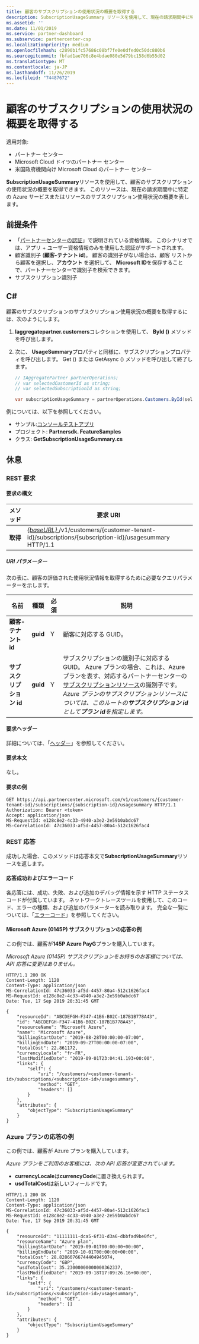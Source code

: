 ```yaml
---
title: 顧客のサブスクリプションの使用状況の概要を取得する
description: SubscriptionUsageSummary リソースを使用して、現在の請求期間中に特定の Azure サービスまたはリソースのサブスクリプション使用状況の概要を取得できます。
ms.assetid: ''
ms.date: 11/01/2019
ms.service: partner-dashboard
ms.subservice: partnercenter-csp
ms.localizationpriority: medium
ms.openlocfilehash: c2890b1fc57686c08bf7fe0e0dfed0c50dc880b6
ms.sourcegitcommit: fbfad1ae706c8e4bdae080e5d79bc158d6b55d02
ms.translationtype: MT
ms.contentlocale: ja-JP
ms.lasthandoff: 11/26/2019
ms.locfileid: "74487672"
---
```

# <a name="get-usage-summary-for-customers-subscription"></a>顧客のサブスクリプションの使用状況の概要を取得する

適用対象:

- パートナー センター
- Microsoft Cloud ドイツのパートナー センター
- 米国政府機関向け Microsoft Cloud のパートナー センター

**SubscriptionUsageSummary**リソースを使用して、顧客のサブスクリプションの使用状況の概要を取得できます。 このリソースは、現在の請求期間中に特定の Azure サービスまたはリソースのサブスクリプション使用状況の概要を表します。

## <a name="prerequisites"></a>前提条件

- 「[パートナーセンターの認証](partner-center-authentication.md)」で説明されている資格情報。 このシナリオでは、アプリ + ユーザー資格情報のみを使用した認証がサポートされます。
- 顧客識別子 (**顧客-テナント id**)。 顧客の識別子がない場合は、顧客 リストから顧客を選択し、**アカウント** を選択して、 **Microsoft ID**を保存することで、パートナーセンターで識別子を検索できます。
- サブスクリプション識別子

## <a name="c"></a>C\#

顧客のサブスクリプションのサブスクリプション使用状況の概要を取得するには、次のようにします。

1. **Iaggregatepartner.customers**コレクションを使用して、 **ById ()** メソッドを呼び出します。
2. 次に、 **UsageSummary**プロパティと同様に、サブスクリプションプロパティを呼び出します。 Get () または GetAsync () メソッドを呼び出して終了します。

    ``` csharp
    // IAggregatePartner partnerOperations;
    // var selectedCustomerId as string;
    // var selectedSubscriptionId as string;

    var subscriptionUsageSummary = partnerOperations.Customers.ById(selectedCustomerId).Subscriptions.ById(selectedSubscriptionId).UsageSummary.Get();
    ```

例については、以下を参照してください。

- サンプル:[コンソールテストアプリ](console-test-app.md)
- プロジェクト: **Partnersdk. FeatureSamples**
- クラス: **GetSubscriptionUsageSummary.cs**

## <a name="rest"></a>休息

### <a name="rest-request"></a>REST 要求

#### <a name="request-syntax"></a>要求の構文

| メソッド  | 要求 URI                                                                                                                        |
|---------|------------------------------------------------------------------------------------------------------------------------------------|
| **取得** | [ *{baseURL}* ](partner-center-rest-urls.md)/v1/customers/{customer-tenant-id}/subscriptions/{subscription-id}/usagesummary HTTP/1.1 |

##### <a name="uri-parameters"></a>URI パラメーター

次の表に、顧客の評価された使用状況情報を取得するために必要なクエリパラメーターを示します。

| 名前                   | 種類     | 必須 | 説明                               |
|------------------------|----------|----------|-------------------------------------------|
| **顧客-テナント id** | **guid** | Y        | 顧客に対応する GUID。     |
| **サブスクリプション id**    | **guid** | Y        | サブスクリプションの識別子に対応する GUID。 Azure プランの場合、これは、Azure プランを表す、対応するパートナーセンターの[サブスクリプションリソース](subscription-resources.md#subscription)の識別子です。 *Azure プランのサブスクリプションリソースについては、このルートの**サブスクリプション id**として**プラン id**を指定します。* |

#### <a name="request-headers"></a>要求ヘッダー

詳細については、「[ヘッダー](headers.md)」を参照してください。

#### <a name="request-body"></a>要求本文

なし。

#### <a name="request-example"></a>要求の例

```http
GET https://api.partnercenter.microsoft.com/v1/customers/{customer-tenant-id}/subscriptions/{subscription-id}/usagesummary HTTP/1.1
Authorization: Bearer <token>
Accept: application/json
MS-RequestId: e128c8e2-4c33-4940-a3e2-2e59b0abdc67
MS-CorrelationId: 47c36033-af5d-4457-80a4-512c1626fac4
```

### <a name="rest-response"></a>REST 応答

成功した場合、このメソッドは応答本文で**SubscriptionUsageSummary**リソースを返します。

#### <a name="response-success-and-error-codes"></a>応答成功およびエラーコード

各応答には、成功、失敗、および追加のデバッグ情報を示す HTTP ステータスコードが付属しています。 ネットワークトレースツールを使用して、このコード、エラーの種類、および追加のパラメーターを読み取ります。 完全な一覧については、「[エラーコード](error-codes.md)」を参照してください。

#### <a name="response-example-for-microsoft-azure-ms-azr-0145p-subscriptions"></a>Microsoft Azure (0145P) サブスクリプションの応答の例

この例では、顧客が**145P Azure PayG**プランを購入しています。

*Microsoft Azure (0145P) サブスクリプションをお持ちのお客様については、API 応答に変更はありません。*

```http
HTTP/1.1 200 OK
Content-Length: 1120
Content-Type: application/json
MS-CorrelationId: 47c36033-af5d-4457-80a4-512c1626fac4
MS-RequestId: e128c8e2-4c33-4940-a3e2-2e59b0abdc67
Date: Tue, 17 Sep 2019 20:31:45 GMT

{
    "resourceId": "ABCDEFGH-F347-41B6-B02C-187B1B778A43",
    "id": "ABCDEFGH-F347-41B6-B02C-187B1B778A43",
    "resourceName": "Microsoft Azure",
    "name": "Microsoft Azure",
    "billingStartDate": "2019-08-28T00:00:00-07:00",
    "billingEndDate": "2019-09-27T00:00:00-07:00",
    "totalCost": 22.861172,
    "currencyLocale": "fr-FR",
    "lastModifiedDate": "2019-09-01T23:04:41.193+00:00",
    "links": {
        "self": {
            "uri": "/customers/<customer-tenant-id>/subscriptions/<subscription-id>/usagesummary",
            "method": "GET",
            "headers": []
        }
    },
    "attributes": {
        "objectType": "SubscriptionUsageSummary"
    }
}
```

### <a name="response-example-for-azure-plan"></a>Azure プランの応答の例

この例では、顧客が Azure プランを購入しています。

*Azure プランをご利用のお客様には、次の API 応答が変更されています。*

- **currencyLocale**は**currencyCode**に置き換えられます。
- **usdTotalCost**は新しいフィールドです。

```http
HTTP/1.1 200 OK
Content-Length: 1120
Content-Type: application/json
MS-CorrelationId: 47c36033-af5d-4457-80a4-512c1626fac1
MS-RequestId: e128c8e2-4c33-4940-a3e2-2e59b0abdc67
Date: Tue, 17 Sep 2019 20:31:45 GMT

{
    "resourceId": "11111111-dca5-6f31-d3a6-dbbfad9be0fc",
    "resourceName": "Azure plan",
    "billingStartDate": "2019-09-01T00:00:00+00:00",
    "billingEndDate": "2019-10-01T00:00:00+00:00",
    "totalCost": 28.82860766744404945074,
    "currencyCode": "GBP",
    "usdTotalCost": 35.23000000000000362337,
    "lastModifiedDate": "2019-09-18T17:09:26.16+00:00",
    "links": {
        "self": {
            "uri": "/customers/<customer-tenant-id>/subscriptions/<subscription-id>/usagesummary",
            "method": "GET",
            "headers": []
        }
    },
    "attributes": {
        "objectType": "SubscriptionUsageSummary"
    }
}
```
